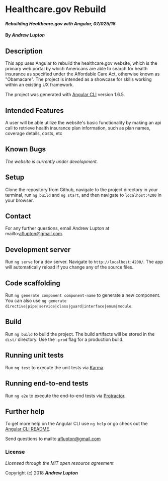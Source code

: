 # Healthcare.gov Rebuild
#### _Rebuilding Healthcare.gov with Angular, 07/025/18_

#### By _**Andrew Lupton**_

## Description

This app uses Angular to rebuild the healthcare.gov website, which is the primary web portal by which Americans are able to search for health insurance as specified under the Affordable Care Act, otherwise known as "Obamacare". The project is intended as a showcase for skills working within an existing UX framework.

The project was generated with [Angular CLI](https://github.com/angular/angular-cli) version 1.6.5.

## Intended Features

A user will be able utilize the website's basic functionality by making an api call to retrieve health insurance plan information, such as plan names, coverage details, costs, etc


## Known Bugs

_The website is currently under development._

## Setup

Clone the repository from Github, navigate to the project directory in your terminal, run `ng build` and `ng start`, and then navigate to `localhost:4200` in your browser.

## Contact

For any further questions, email Andrew Lupton at mailto:aflupton@gmail.com.

## Development server

Run `ng serve` for a dev server. Navigate to `http://localhost:4200/`. The app will automatically reload if you change any of the source files.

## Code scaffolding

Run `ng generate component component-name` to generate a new component. You can also use `ng generate directive|pipe|service|class|guard|interface|enum|module`.

## Build

Run `ng build` to build the project. The build artifacts will be stored in the `dist/` directory. Use the `-prod` flag for a production build.

## Running unit tests

Run `ng test` to execute the unit tests via [Karma](https://karma-runner.github.io).

## Running end-to-end tests

Run `ng e2e` to execute the end-to-end tests via [Protractor](http://www.protractortest.org/).

## Further help

To get more help on the Angular CLI use `ng help` or go check out the [Angular CLI README](https://github.com/angular/angular-cli/blob/master/README.md).

Send questions to mailto:aflupton@gmail.com

### License

*Licensed through the MIT open resource agreement*

Copyright (c) 2018 **_Andrew Lupton_**
